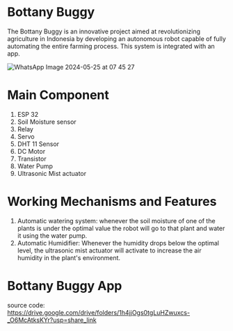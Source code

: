 # Bottany Buggy

The Bottany Buggy is an innovative project aimed at revolutionizing agriculture in Indonesia by developing an autonomous robot capable of fully automating the entire farming process. This system is integrated with an app.

![WhatsApp Image 2024-05-25 at 07 45 27](https://github.com/WillsanAJantho/Farm-Bot/assets/170993086/31c5ba4b-abee-42a3-9a57-aee201feafca)


# Main Component 
1. ESP 32
2. Soil Moisture sensor
3. Relay
4. Servo
5. DHT 11 Sensor
6. DC Motor
7. Transistor
8. Water Pump
9. Ultrasonic Mist actuator

# Working Mechanisms and Features
1. Automatic watering system: whenever the soil moisture of one of the plants is under the optimal value the robot will go to that plant and water it using the water pump.
2. Automatic Humidifier: Whenever the humidity drops below the optimal level, the ultrasonic mist actuator will activate to increase the air humidity in the plant's environment.

# Bottany Buggy App
source code: https://drive.google.com/drive/folders/1h4jjOgs0tgLuHZwuxcs-_O6McAtksKYr?usp=share_link

